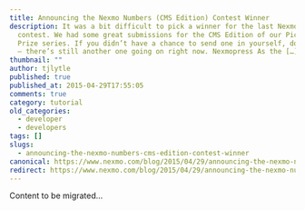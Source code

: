 ```yaml
---
title: Announcing the Nexmo Numbers (CMS Edition) Contest Winner
description: It was a bit difficult to pick a winner for the last Nexmo Numbers
  contest. We had some great submissions for the CMS Edition of our Pick Your
  Prize series. If you didn’t have a chance to send one in yourself, don’t worry
  – there’s still another one going on right now. Nexmopress As the […]
thumbnail: ""
author: tjlytle
published: true
published_at: 2015-04-29T17:55:05
comments: true
category: tutorial
old_categories:
  - developer
  - developers
tags: []
slugs:
  - announcing-the-nexmo-numbers-cms-edition-contest-winner
canonical: https://www.nexmo.com/blog/2015/04/29/announcing-the-nexmo-numbers-cms-edition-contest-winner
redirect: https://www.nexmo.com/blog/2015/04/29/announcing-the-nexmo-numbers-cms-edition-contest-winner
---
```

Content to be migrated...